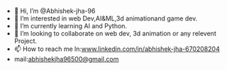 - 👋 Hi, I’m @Abhishek-jha-96
- 👀 I’m interested in web Dev,AI&ML,3d animationand game dev. 
- 🌱 I’m currently learning AI and Python.
- 💞️ I’m looking to collaborate on web dev, 3d animation or any relevent Project.
- 📫 How to reach me ln:www.linkedin.com/in/abhishek-jha-670208204
- mail:abhishekjha96500@gmail.com

<!---
Abhishek-jha-96/Abhishek-jha-96 is a ✨ special ✨ repository because its `README.md` (this file) appears on your GitHub profile.
You can click the Preview link to take a look at your changes.
--->
